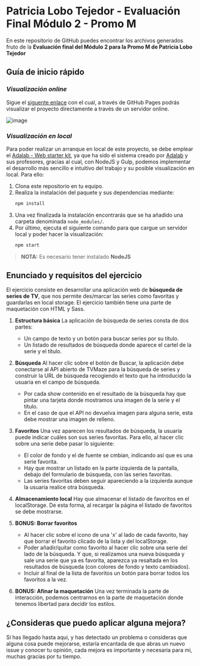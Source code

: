 # Patricia Lobo Tejedor - Evaluación Final Módulo 2 - Promo M

En este repositorio de GitHub puedes encontrar los archivos generados fruto de la **Evaluación final del Módulo 2 para la Promo M de Patricia Lobo Tejedor**

## Guía de inicio rápido

### **_Visualización online_**

Sigue el [siguente enlace](http://beta.adalab.es/modulo-2-evaluacion-final-PatriciaLoboTejedor) con el cual, a través de GitHub Pages podrás visualizar el proyecto directamente a través de un servidor online.

![image](https://user-images.githubusercontent.com/81681513/119481268-cb41ff00-bd52-11eb-92de-6366a0b6d2a7.png)

### **_Visualización en local_**

Para poder realizar un arranque en local de este proyecto, se debe emplear el [Adalab - Web starter kit](https://github.com/Adalab/Adalab-web-starter-kit), ya que ha sido el sistema creado por [Adalab](https://adalab.es/) y sus profesores, gracias al cual, con NodeJS y Gulp, podemos implementar el desarrollo más sencillo e intuitivo del trabajo y su posible visualización en local. Para ello:

1. Clona este repositorio en tu equipo.
2. Realiza la instalación del paquete y sus dependencias mediante:
   ```bash
   npm install
   ```
3. Una vez finalizada la instalación encontrarás que se ha añadido una carpeta denominada `node_modules/`.
4. Por último, ejecuta el siguiente comando para que cargue un servidor local y poder hacer la visualización:
   ```bash
   npm start
   ```
> **NOTA:** Es necesario tener instalado **NodeJS**

## Enunciado y requisitos del ejercicio

El ejercicio consiste en desarrollar una aplicación web de **búsqueda de series de TV**, que nos permite des/marcar las series como favoritas y guardarlas en local storage. El ejercicio también tiene una parte de maquetación con HTML y Sass.

1. **Estructura básica**
   La aplicación de búsqueda de series consta de dos partes:
   - Un campo de texto y un botón para buscar series por su título.
   - Un listado de resultados de búsqueda donde aparece el cartel de la serie y el título.

2. **Búsqueda**
   Al hacer clic sobre el botón de Buscar, la aplicación debe conectarse al API abierto de TVMaze para la búsqueda de series y construir la URL de búsqueda recogiendo el texto que ha introducido la usuaria en el
   campo de búsqueda.
   - Por cada show contenido en el resultado de la búsqueda hay que pintar una tarjeta donde mostramos una imagen de la serie y el título.
   - En el caso de que el API no devuelva imagen para alguna serie, esta debe mostrar una imagen de relleno.

3. **Favoritos**
   Una vez aparecen los resultados de búsqueda, la usuaria puede indicar cuáles son sus series favoritas. Para ello, al hacer clic sobre una serie debe pasar lo siguiente:
   - El color de fondo y el de fuente se cmbian, indicando así que es una serie favorita.
   - Hay que mostrar un listado en la parte izquierda de la pantalla, debajo del formulario de búsqueda, con las series favoritas.
   - Las series favoritas deben seguir apareciendo a la izquierda aunque la usuaria realice otra búsqueda.

4. **Almacenamiento local**
   Hay que almacenar el listado de favoritos en el localStorage. De esta forma, al recargar la página el listado de favoritos se debe mostrarse.

5. **BONUS: Borrar favoritos**
   - Al hacer clic sobre el icono de una 'x' al lado de cada favorito, hay que borrar el favorito clicado de la lista y del localStorage.
   - Poder añadir/quitar como favorito al hacer clic sobre una serie del lado de la búsqueda. Y que, si realizamos una nueva búsqueda y sale una serie que ya es favorita, aparezca ya resaltada en los resultados de búsqueda (con colores de fondo y texto cambiados).
   - Incluir al final de la lista de favoritos un botón para borrar todos los favoritos a la vez.

6. **BONUS: Afinar la maquetación**
   Una vez terminada la parte de interacción, podemos centrarnos en la parte de maquetación donde tenemos libertad para decidir los estilos.

## ¿Consideras que puedo aplicar alguna mejora?

Si has llegado hasta aqui, y has detectado un problema o consideras que alguna cosa puede mejorarse, estaría encantada de que abras un nuevo issue y conocer tu opinión, cada mejora es importante y necesaria para mi, muchas gracias por tu tiempo.
